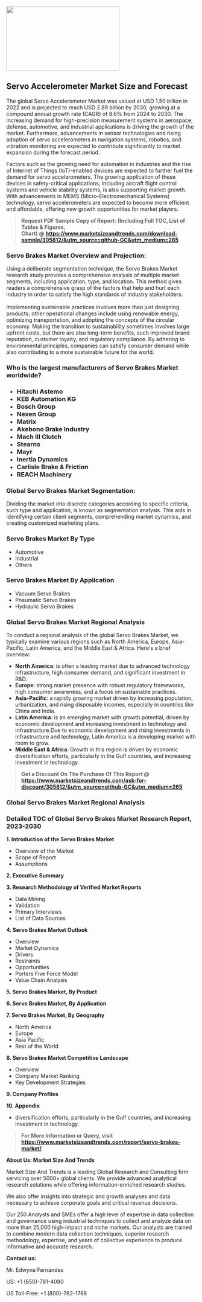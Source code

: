 <p><img class="alignnone size-medium wp-image-20088" src="https://ffe5etoiles.com/wp-content/uploads/2024/12/MST1-300x171.png" alt="" width="300" height="171" /></p><h2>Servo Accelerometer Market Size and Forecast</h2><p>The global Servo Accelerometer Market was valued at USD 1.50 billion in 2022 and is projected to reach USD 2.89 billion by 2030, growing at a compound annual growth rate (CAGR) of 8.6% from 2024 to 2030. The increasing demand for high-precision measurement systems in aerospace, defense, automotive, and industrial applications is driving the growth of the market. Furthermore, advancements in sensor technologies and rising adoption of servo accelerometers in navigation systems, robotics, and vibration monitoring are expected to contribute significantly to market expansion during the forecast period.</p><p>Factors such as the growing need for automation in industries and the rise of Internet of Things (IoT)-enabled devices are expected to further fuel the demand for servo accelerometers. The growing application of these devices in safety-critical applications, including aircraft flight control systems and vehicle stability systems, is also supporting market growth. With advancements in MEMS (Micro-Electromechanical Systems) technology, servo accelerometers are expected to become more efficient and affordable, offering new growth opportunities for market players.</p></p><blockquote id="" class=""><strong>Request PDF Sample Copy of Report: (Including Full TOC, List of Tables &amp; Figures, Chart)&nbsp;@&nbsp;<strong><a href="https://www.marketsizeandtrends.com/download-sample/305812/&utm_source=github-GC&utm_medium=265" target="_blank">https://www.marketsizeandtrends.com/download-sample/305812/&utm_source=github-GC&utm_medium=265</a></strong></strong></blockquote><h3 id="" class="">Servo Brakes Market&nbsp;Overview and Projection:</h3><p id="" class="">Using a deliberate segmentation technique, the Servo Brakes Market research study provides a comprehensive analysis of multiple market segments, including application, type, and location. This method gives readers a comprehensive grasp of the factors that help and hurt each industry in order to satisfy the high standards of industry stakeholders. <br /> <br />Implementing sustainable practices involves more than just designing products; other operational changes include using renewable energy, optimizing transportation, and adopting the concepts of the circular economy. Making the transition to sustainability sometimes involves large upfront costs, but there are also long-term benefits, such improved brand reputation, customer loyalty, and regulatory compliance. By adhering to environmental principles, companies can satisfy consumer demand while also contributing to a more sustainable future for the world.</p><h3 id="" class="">Who is the largest manufacturers of&nbsp;Servo Brakes Market worldwide?</h3><h3 class=""><p><ul><li>Hitachi Astemo </li><li> KEB Automation KG </li><li> Bosch Group </li><li> Nexen Group </li><li> Matrix </li><li> Akebono Brake Industry </li><li> Mach III Clutch </li><li> Stearns </li><li> Mayr </li><li> Inertia Dynamics </li><li> Carlisle Brake & Friction </li><li> REACH Machinery</li></ul></p></h3><h3 id="" class="">Global&nbsp;Servo Brakes Market Segmentation:</h3><p id="" class="">Dividing the market into discrete categories according to specific criteria, such type and application, is known as segmentation analysis. This aids in identifying certain client segments, comprehending market dynamics, and creating customized marketing plans.</p><h3 id="" class="">Servo Brakes Market&nbsp;By Type</h3><p><p><ul><li>Automotive</li><li> Industrial</li><li> Others</p></li></ul></p></p><h3 id="" class="">Servo Brakes Market&nbsp;By Application</h3><p class=""><p><ul><li>Vacuum Servo Brakes</li><li> Pneumatic Servo Brakes</li><li> Hydraulic Servo Brakes</li></ul></p></p><h3 id="" class="">Global Servo Brakes Market Regional Analysis</h3><p id="" class="">To conduct a regional analysis of the global Servo Brakes Market, we typically examine various regions such as North America, Europe, Asia-Pacific, Latin America, and the Middle East &amp; Africa. Here's a brief overview:</p><ul><li><strong>North America</strong>: is often a leading market due to advanced technology infrastructure, high consumer demand, and significant investment in R&amp;D.</li><li><strong>Europe</strong>: strong market presence with robust regulatory frameworks, high consumer awareness, and a focus on sustainable practices.</li><li><strong>Asia-Pacific</strong>: a rapidly growing market driven by increasing population, urbanization, and rising disposable incomes, especially in countries like China and India.</li><li><strong>Latin America</strong>: is an emerging market with growth potential, driven by economic development and increasing investment in technology and infrastructure.Due to economic development and rising investments in infrastructure and technology, Latin America is a developing market with room to grow.</li><li><strong>Middle East &amp; Africa</strong>: Growth in this region is driven by economic diversification efforts, particularly in the Gulf countries, and increasing investment in technology.</li></ul><blockquote id="" class=""><strong>Get a Discount On The Purchase Of This Report @ <strong><a href="https://www.marketsizeandtrends.com/ask-for-discount/305812/&utm_source=github-GC&utm_medium=265" target="_blank">https://www.marketsizeandtrends.com/ask-for-discount/305812/&utm_source=github-GC&utm_medium=265</a></strong></strong></blockquote><h3 id="" class="">Global Servo Brakes Market Regional Analysis</h3><h3 id="" class="">Detailed TOC of Global Servo Brakes Market Research Report, 2023-2030</h3><p id="" class=""><strong>1. Introduction of the Servo Brakes Market</strong></p><ul><li>Overview of the Market</li><li>Scope of Report</li><li>Assumptions</li></ul><p id="" class=""><strong>2. Executive Summary</strong></p><p id="" class=""><strong>3. Research Methodology of Verified Market Reports</strong></p><ul><li>Data Mining</li><li>Validation</li><li>Primary Interviews</li><li>List of Data Sources</li></ul><p id="" class=""><strong>4. Servo Brakes Market Outlook</strong></p><ul><li>Overview</li><li>Market Dynamics</li><li>Drivers</li><li>Restraints</li><li>Opportunities</li><li>Porters Five Force Model</li><li>Value Chain Analysis</li></ul><p id="" class=""><strong>5. Servo Brakes Market, By Product</strong></p><p id="" class=""><strong>6. Servo Brakes Market, By Application</strong></p><p id="" class=""><strong>7. Servo Brakes Market, By Geography</strong></p><ul><li>North America</li><li>Europe</li><li>Asia Pacific</li><li>Rest of the World</li></ul><p id="" class=""><strong>8. Servo Brakes Market Competitive Landscape</strong></p><ul><li>Overview</li><li>Company Market Ranking</li><li>Key Development Strategies</li></ul><p id="" class=""><strong>9. Company Profiles</strong></p><p id="" class=""><strong>10. Appendix</strong></p><ul><li>diversification efforts, particularly in the Gulf countries, and increasing investment in technology.</li></ul><blockquote id="" class=""><strong>For More Information or Query, visit <strong><strong><a href="https://www.marketsizeandtrends.com/report/servo-brakes-market/" target="_blank">https://www.marketsizeandtrends.com/report/servo-brakes-market/</a></strong></strong></strong></blockquote><p id="" class=""><strong>About Us: Market Size And Trends</strong></p><p id="" class="">Market Size And Trends is a leading Global Research and Consulting firm servicing over 5000+ global clients. We provide advanced analytical research solutions while offering information-enriched research studies.</p><p id="" class="">We also offer insights into strategic and growth analyses and data necessary to achieve corporate goals and critical revenue decisions.</p><p id="" class="">Our 250 Analysts and SMEs offer a high level of expertise in data collection and governance using industrial techniques to collect and analyze data on more than 25,000 high-impact and niche markets. Our analysts are trained to combine modern data collection techniques, superior research methodology, expertise, and years of collective experience to produce informative and accurate research.</p><p id="" class=""><strong>Contact us:</strong></p><p id="" class="">Mr. Edwyne Fernandes</p><p id="" class="">US: +1 (650)-781-4080</p><p id="" class="">US Toll-Free: +1 (800)-782-1768</p>
